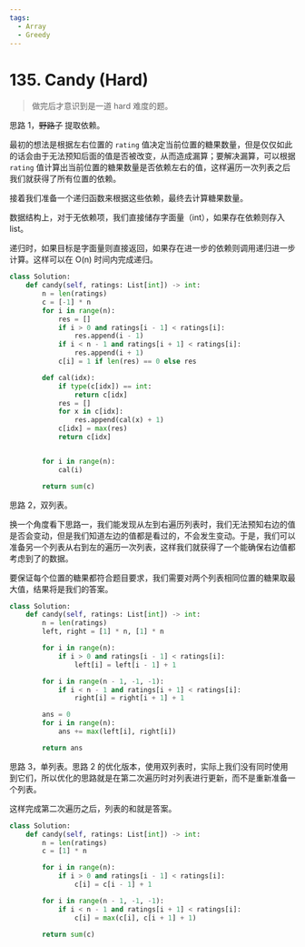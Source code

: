 ```yaml
---
tags:
  - Array
  - Greedy
---
```


# 135. Candy (Hard)

> 做完后才意识到是一道 hard 难度的题。

思路 1，~~野路子~~ 提取依赖。

最初的想法是根据左右位置的 `rating` 值决定当前位置的糖果数量，但是仅仅如此的话会由于无法预知后面的值是否被改变，从而造成漏算；要解决漏算，可以根据 `rating` 值计算出当前位置的糖果数量是否依赖左右的值，这样遍历一次列表之后我们就获得了所有位置的依赖。

接着我们准备一个递归函数来根据这些依赖，最终去计算糖果数量。

数据结构上，对于无依赖项，我们直接储存字面量（int），如果存在依赖则存入 list。

递归时，如果目标是字面量则直接返回，如果存在进一步的依赖则调用递归进一步计算。这样可以在 O(n) 时间内完成递归。

```python
class Solution:
    def candy(self, ratings: List[int]) -> int:
        n = len(ratings)
        c = [-1] * n
        for i in range(n):
            res = []
            if i > 0 and ratings[i - 1] < ratings[i]:
                res.append(i - 1)
            if i < n - 1 and ratings[i + 1] < ratings[i]:
                res.append(i + 1)
            c[i] = 1 if len(res) == 0 else res

        def cal(idx):
            if type(c[idx]) == int:
                return c[idx]
            res = []
            for x in c[idx]:
                res.append(cal(x) + 1)
            c[idx] = max(res)
            return c[idx]


        for i in range(n):
            cal(i)

        return sum(c)
```

思路 2，双列表。

换一个角度看下思路一，我们能发现从左到右遍历列表时，我们无法预知右边的值是否会变动，但是我们知道左边的值都是看过的，不会发生变动。于是，我们可以准备另一个列表从右到左的遍历一次列表，这样我们就获得了一个能确保右边值都考虑到了的数据。

要保证每个位置的糖果都符合题目要求，我们需要对两个列表相同位置的糖果取最大值，结果将是我们的答案。

```python
class Solution:
    def candy(self, ratings: List[int]) -> int:
        n = len(ratings)
        left, right = [1] * n, [1] * n

        for i in range(n):
            if i > 0 and ratings[i - 1] < ratings[i]:
                left[i] = left[i - 1] + 1

        for i in range(n - 1, -1, -1):
            if i < n - 1 and ratings[i + 1] < ratings[i]:
                right[i] = right[i + 1] + 1

        ans = 0
        for i in range(n):
            ans += max(left[i], right[i])

        return ans
```

思路 3，单列表。思路 2 的优化版本，使用双列表时，实际上我们没有同时使用到它们，所以优化的思路就是在第二次遍历时对列表进行更新，而不是重新准备一个列表。

这样完成第二次遍历之后，列表的和就是答案。

```python
class Solution:
    def candy(self, ratings: List[int]) -> int:
        n = len(ratings)
        c = [1] * n

        for i in range(n):
            if i > 0 and ratings[i - 1] < ratings[i]:
                c[i] = c[i - 1] + 1

        for i in range(n - 1, -1, -1):
            if i < n - 1 and ratings[i + 1] < ratings[i]:
                c[i] = max(c[i], c[i + 1] + 1)

        return sum(c)
```
